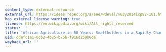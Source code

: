 ```yaml
---
content_type: external-resource
external_url: https://ideas.repec.org/a/eee/wdevel/v63y2014icp92-101.html
has_external_license_warning: true
license: https://en.wikipedia.org/wiki/All_rights_reserved
status: ''
title: 'African Agriculture in 50 Years: Smallholders in a Rapidly Changing World?'
uid: ddefc1a1-0cb2-4b25-b25b-f916d259b6da
wayback_url: ''
---
```

